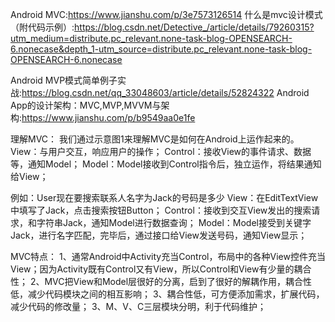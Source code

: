 Android MVC:https://www.jianshu.com/p/3e7573126514
什么是mvc设计模式 （附代码示例）:https://blog.csdn.net/Detective_/article/details/79260315?utm_medium=distribute.pc_relevant.none-task-blog-OPENSEARCH-6.nonecase&depth_1-utm_source=distribute.pc_relevant.none-task-blog-OPENSEARCH-6.nonecase

Android MVP模式简单例子实战:https://blog.csdn.net/qq_33048603/article/details/52824322
Android App的设计架构：MVC,MVP,MVVM与架构:https://www.jianshu.com/p/b9549aa0e1fe

理解MVC：
我们通过示意图1来理解MVC是如何在Android上运作起来的。
View：与用户交互，响应用户的操作；
Control：接收View的事件请求、数据等，通知Model；
Model：Model接收到Control指令后，独立运作，将结果通知给View；

例如：User现在要搜索联系人名字为Jack的号码是多少
View：在EditTextView中填写了Jack，点击搜索按钮Button；
Control：接收到交互View发出的搜索请求，和字符串Jack，通知Model进行数据查询；
Model：Model接受到关键字Jack，进行名字匹配，完毕后，通过接口给View发送号码，通知View显示；

MVC特点：
1、通常Android中Activity充当Control，布局中的各种View控件充当View；因为Activity既有Control又有View，所以Control和View有少量的耦合性；
2、MVC把View和Model层很好的分离，启到了很好的解耦作用，耦合性低，减少代码模块之间的相互影响；
3、耦合性低，可方便添加需求，扩展代码，减少代码的修改量；
3、M、V、C三层模块分明，利于代码维护；